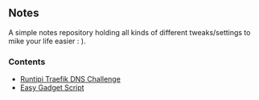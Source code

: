 ## Notes

A simple notes repository holding all kinds of different tweaks/settings to mike your life easier : ).

### Contents

- [Runtipi Traefik DNS Challenge](runtipi-traefik-dns-challenge/README.md)
- [Easy Gadget Script](easy-gadget/README.md)
